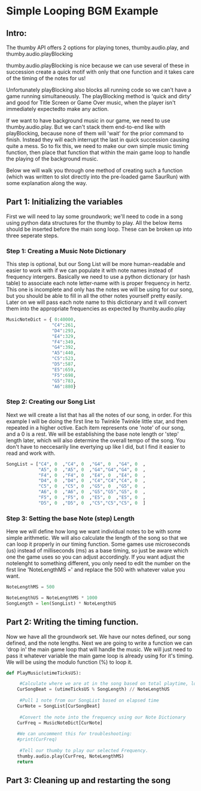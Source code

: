 # Simple Looping BGM Example

## Intro:

The thumby API offers 2 options for playing tones, thumby.audio.play, and thumby.audio.playBlocking

thumby.audio.playBlocking is nice because we can use several of these in succession create a quick motif with only that one function and it takes care of the timing of the notes for us!

Unfortunately playBlocking also blocks all running code so we can't have a game running simultaneously. The playBlocking method is 'quick and dirty' and good for Title Screen or Game Over music, when the player
isn't immediately expectedto make any action.

If we want to have background music in our game, we need to use thumby.audio.play. But we can't stack them end-to-end like with playBlocking, because none of them will 'wait' for the prior command to finish. Instead they will each interrupt the last in quick succession causing quite a mess. So to fix this, we need to make our own simple music timing function, then place that function that within the main game loop to handle the playing of the background music.

Below we will walk you through one method of creating such a function (which was written to slot directly into the pre-loaded game SaurRun) with some explanation along the way.

## Part 1: Initializing the variables

First we will need to lay some groundwork; we'll need to code in a song using python data structures for the thumby to play. All the below items should be inserted before the main song loop. These can be broken up into three seperate steps.

### Step 1: Creating a Music Note Dictionary

This step is optional, but our Song List will be more human-readable and easier to work with if we can populate it with note names instead of frequency intergers. Basically we need to use a python dictionary (or hash table) to associate each note letter-name with is proper frequency in hertz. This one is incomplete and only has the notes we will be using for our song, but you should be able to fill in all the other notes yourself pretty easily. Later on we will pass each note name to this dictionary and it will convert them into the appropriate frequencies as expected by thumby.audio.play

```python
MusicNoteDict = { 0:40000, 
                 "C4":261,
                 "D4":293,
                 "E4":329,
                 "F4":349,
                 "G4":392,
                 "A5":440,
                 "C5":523,
                 "D5":587,
                 "E5":659,
                 "F5":698,
                 "G5":783,
                 "A6":880}
```

### Step 2: Creating our Song List

Next we will create a list that has all the notes of our song, in order. For this example I will be doing the first line to Twinkle Twinkle little star, and then repeated in a higher octive. Each item represents one 'note' of our song, and a 0 is a rest. We will be establishing the base note length or 'step' length later, which will also determine the overall tempo of the song. You don't have to neccesarily line evertying up like I did, but I find it easier to read and work with.

```python
SongList = ["C4", 0  ,"C4", 0  ,"G4", 0  ,"G4", 0  ,
            "A5", 0  ,"A5", 0  ,"G4","G4","G4", 0  ,
            "F4", 0  ,"F4", 0  ,"E4", 0  ,"E4", 0  ,
            "D4", 0  ,"D4", 0  ,"C4","C4","C4", 0  ,
            "C5", 0  ,"C5", 0  ,"G5", 0  ,"G5", 0  ,
            "A6", 0  ,"A6", 0  ,"G5","G5","G5", 0  ,
            "F5", 0  ,"F5", 0  ,"E5", 0  ,"E5", 0  ,
            "D5", 0  ,"D5", 0  ,"C5","C5","C5", 0  ]
```

### Step 3: Setting the base Note (step) Length

Here we will define how long we want individual notes to be with some simple arithmetic. We will also calculate the length of the song so that we can loop it properly in our timing function. Some games use microseconds (us) instead of milliseconds (ms) as a base timing, so just be aware which one the game uses so you can adjust accordingly. If you want adjust the notelenght to something different, you only need to edit the number on the first line 'NoteLengthMS =' and replace the 500 with whatever value you want.

```python
NoteLengthMS = 500

NoteLengthUS = NoteLengthMS * 1000 
SongLength = len(SongList) * NoteLengthUS
```

## Part 2: Writing the timing function.

Now we have all the groundwork set. We have our notes defined, our song defined, and the note lengths. Next we are going to write a function we can 'drop in' the main game loop that will handle the music. We will just need to pass it whatever variable the main game loop is already using for it's timing. We will be using the modulo function (%) to loop it.

```python
def PlayMusic(utimeTicksUS):

     #Calculate where we are at in the song based on total playtime, loop it with modulo
    CurSongBeat = (utimeTicksUS % SongLength) // NoteLengthUS
    
     #Pull 1 note from our SongList based on elapsed time
    CurNote = SongList[CurSongBeat]
    
     #Convert the note into the frequency using our Note Dictionary
    CurFreq = MusicNoteDict[CurNote]
    
    #We can uncomment this for troubleshooting: 
    #print(CurFreq)
    
     #Tell our thumby to play our selected Frequency.
    thumby.audio.play(CurFreq, NoteLengthMS)
    return
```

## Part 3: Cleaning up and restarting the song 

